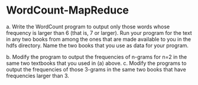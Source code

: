 # WordCount-MapReduce
a.	Write the WordCount program to output only those words whose frequency is larger than 6 (that is, 7 or larger). Run your program for the text in any two books from among the ones that are made available to you in the hdfs directory. Name the two books that you use as data for your program.

b.	Modify the program to output the frequencies of n-grams for n=2 in the same two textbooks that you used in (a) above. 
c.	Modify the programs to output the frequencies of those 3-grams in the same two books that have frequencies larger than 3.
